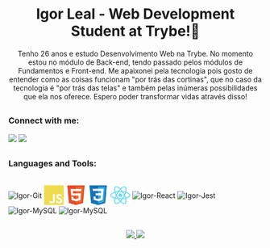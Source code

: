 <div align="center">
<h1>Igor Leal - Web Development Student at Trybe!🚀</h1>
</div>

 <div align="center">
<p>Tenho 26 anos e estudo Desenvolvimento Web na Trybe. No momento estou no módulo de Back-end, tendo passado pelos módulos de Fundamentos e Front-end.
Me apaixonei pela tecnologia pois gosto de entender como as coisas funcionam "por trás das cortinas", que no caso da tecnologia é "por trás das telas" e também pelas inúmeras possibilidades que ela nos oferece.
Espero poder transformar vidas através disso!
</p>
</div>
 
##

<div>
  <h3>Connect with me:</h3>
  <a href = "mailto:igorhenriqueleal3@@gmail.com" target="_blank"><img src="https://img.shields.io/badge/Gmail-D14836?style=for-the-badge&logo=gmail&logoColor=white"></a>
  <a href="https://www.linkedin.com/in/igor-leal-606209136/" target="_blank"><img src="https://img.shields.io/badge/-LinkedIn-%230077B5?style=for-the-badge&logo=linkedin&logoColor=white" target="_blank"></a> 
</div>

##

<h3>Languages and Tools:</h3>
<div style="display: inline_block"><br>
  <img align="center" alt="Igor-Git" height="40" width="40" margin="20px" src="https://cdn3.iconfinder.com/data/icons/social-media-2169/24/social_media_social_media_logo_git-256.png">
  <img align="center" alt="Igor-Js" height="40" width="40" margin="20px" src="https://raw.githubusercontent.com/devicons/devicon/master/icons/javascript/javascript-plain.svg">
  <img align="center" alt="Igor-HTML" height="40" width="40" margin="20px" src="https://raw.githubusercontent.com/devicons/devicon/master/icons/html5/html5-original.svg">
  <img align="center" alt="Igor-CSS" height="40" width="40" margin="20px" src="https://raw.githubusercontent.com/devicons/devicon/master/icons/css3/css3-original.svg">
   <img align="center" alt="Igor-React" height="40" width="40" margin="20px" src="https://raw.githubusercontent.com/devicons/devicon/master/icons/react/react-original.svg">
  <img align="center" alt="Igor-React" height="40" width="40" margin="20px" src="https://cdn.jsdelivr.net/gh/devicons/devicon/icons/redux/redux-original.svg"">
  <img align="center" alt="Igor-Jest" height="40" width="40" paddmargining="20px" src="https://cdn.jsdelivr.net/gh/devicons/devicon/icons/jest/jest-plain.svg" />
  <img align="center" alt="Igor-MySQL" height="40" width="40" margin="20px" src="https://cdn.jsdelivr.net/gh/devicons/devicon/icons/mysql/mysql-original.svg" />
  <img align="center" alt="Igor-MySQL" height="50" width="50" margin="20px" src="https://cdn.jsdelivr.net/gh/devicons/devicon/icons/docker/docker-original-wordmark.svg" />
</div>

##

<div align="center">
  <a href="https://github.com/IgorHLeal/IgorHLeal">
  <img height="180em" src="https://github-readme-stats.vercel.app/api?username=IgorHLeal&show_icons=true&theme=dark&include_all_commits=true&count_private=true"/>
  <img height="180em" src="https://github-readme-stats.vercel.app/api/top-langs/?username=IgorHLeal&layout=compact&langs_count=7&theme=dark"/>
</div>

  

